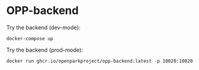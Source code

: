 # OPP-backend
Try the backend (dev-mode):
```
docker-compose up
```

Try the backend (prod-mode):
```
docker run ghcr.io/openparkproject/opp-backend:latest -p 10020:10020
```